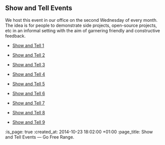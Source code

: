 Show and Tell Events
--------------------

We host this event in our office on the second Wednesday of every month. The idea is for people to demonstrate side projects, open-source projects, etc in an informal setting with the aim of garnering friendly and constructive feedback.

<ul>
  <li><p><a href="/week-274#show-and-tell">Show and Tell 1</a></p></li>
  <li><p><a href="/week-286#show-and-tell">Show and Tell 2</a></p></li>
  <li><p><a href="/week-286#show-and-tell">Show and Tell 3</a></p></li>
  <li><p><a href="/show-and-tell-4">Show and Tell 4</a></p></li>
  <li><p><a href="/show-and-tell-5">Show and Tell 5</a></p></li>
  <li><p><a href="/show-and-tell-6">Show and Tell 6</a></p></li>
  <li><p><a href="/show-and-tell-7">Show and Tell 7</a></p></li>
  <li><p><a href="/show-and-tell-8">Show and Tell 8</a></p></li>
  <li><p><a href="/show-and-tell-9">Show and Tell 9</a></p></li>
</ul>

:is_page: true
:created_at: 2014-10-23 18:02:00 +01:00
:page_title: Show and Tell Events &mdash; Go Free Range.
